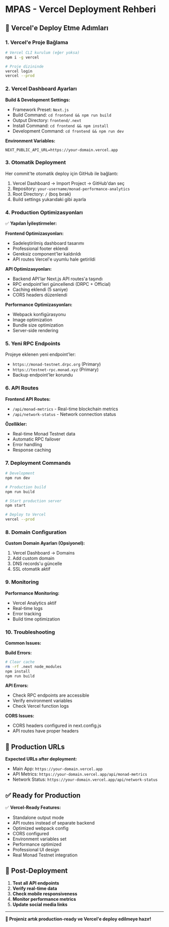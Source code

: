 # MPAS - Vercel Deployment Rehberi

## 🚀 Vercel'e Deploy Etme Adımları

### 1. Vercel'e Proje Bağlama

```bash
# Vercel CLI kurulum (eğer yoksa)
npm i -g vercel

# Proje dizininde
vercel login
vercel --prod
```

### 2. Vercel Dashboard Ayarları

**Build & Development Settings:**
- Framework Preset: `Next.js`
- Build Command: `cd frontend && npm run build`
- Output Directory: `frontend/.next`
- Install Command: `cd frontend && npm install`
- Development Command: `cd frontend && npm run dev`

**Environment Variables:**
```
NEXT_PUBLIC_API_URL=https://your-domain.vercel.app
```

### 3. Otomatik Deployment

Her commit'te otomatik deploy için GitHub ile bağlantı:

1. Vercel Dashboard → Import Project → GitHub'dan seç
2. Repository: `your-username/monad-performance-analytics`
3. Root Directory: `/` (boş bırak)
4. Build settings yukarıdaki gibi ayarla

### 4. Production Optimizasyonları

✅ **Yapılan İyileştirmeler:**

**Frontend Optimizasyonları:**
- Sadeleştirilmiş dashboard tasarımı
- Professional footer eklendi
- Gereksiz component'ler kaldırıldı
- API routes Vercel'e uyumlu hale getirildi

**API Optimizasyonları:**
- Backend API'lar Next.js API routes'a taşındı
- RPC endpoint'leri güncellendi (DRPC + Official)
- Caching eklendi (5 saniye)
- CORS headers düzenlendi

**Performance Optimizasyonları:**
- Webpack konfigürasyonu
- Image optimization
- Bundle size optimization
- Server-side rendering

### 5. Yeni RPC Endpoints

Projeye eklenen yeni endpoint'ler:
- `https://monad-testnet.drpc.org` (Primary)
- `https://testnet-rpc.monad.xyz` (Primary)
- Backup endpoint'ler korundu

### 6. API Routes

**Frontend API Routes:**
- `/api/monad-metrics` - Real-time blockchain metrics
- `/api/network-status` - Network connection status

**Özellikler:**
- Real-time Monad Testnet data
- Automatic RPC failover
- Error handling
- Response caching

### 7. Deployment Commands

```bash
# Development
npm run dev

# Production build
npm run build

# Start production server
npm start

# Deploy to Vercel
vercel --prod
```

### 8. Domain Configuration

**Custom Domain Ayarları (Opsiyonel):**
1. Vercel Dashboard → Domains
2. Add custom domain
3. DNS records'u güncelle
4. SSL otomatik aktif

### 9. Monitoring

**Performance Monitoring:**
- Vercel Analytics aktif
- Real-time logs
- Error tracking
- Build time optimization

### 10. Troubleshooting

**Common Issues:**

**Build Errors:**
```bash
# Clear cache
rm -rf .next node_modules
npm install
npm run build
```

**API Errors:**
- Check RPC endpoints are accessible
- Verify environment variables
- Check Vercel function logs

**CORS Issues:**
- CORS headers configured in next.config.js
- API routes have proper headers

## 🎯 Production URLs

**Expected URLs after deployment:**
- Main App: `https://your-domain.vercel.app`
- API Metrics: `https://your-domain.vercel.app/api/monad-metrics`
- Network Status: `https://your-domain.vercel.app/api/network-status`

## ✅ Ready for Production

✅ **Vercel-Ready Features:**
- Standalone output mode
- API routes instead of separate backend
- Optimized webpack config
- CORS configured
- Environment variables set
- Performance optimized
- Professional UI design
- Real Monad Testnet integration

## 🔧 Post-Deployment

1. **Test all API endpoints**
2. **Verify real-time data**
3. **Check mobile responsiveness**
4. **Monitor performance metrics**
5. **Update social media links**

---

**🚀 Projeniz artık production-ready ve Vercel'e deploy edilmeye hazır!** 